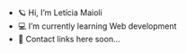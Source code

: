 - 🪐 Hi, I’m Letícia Maioli
- 💻 I’m currently learning Web development
- 🔗 Contact links here soon...

<!---
lehhmaioli/lehhmaioli is a ✨ special ✨ repository because its `README.md` (this file) appears on your GitHub profile.
You can click the Preview link to take a look at your changes.
--->
